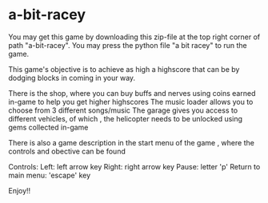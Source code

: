 # a-bit-racey
You may get this game by downloading this zip-file at the top right corner of path "a-bit-racey".
You may press the python file "a bit racey" to run the game.

This game's objective is to achieve as high a highscore that can be by dodging blocks in coming in your way. 

There is the shop, where you can buy buffs and nerves using coins earned in-game to help you get higher highscores
The music loader allows you to choose from 3 different songs/music
The garage gives you access to different vehicles, of which , the helicopter needs to be unlocked using gems collected in-game 

There is also a game description in the start menu of the game , where the controls and obective can be found

Controls:
Left: left arrow key
Right: right arrow key
Pause: letter 'p'
Return to main menu: 'escape' key

Enjoy!!

